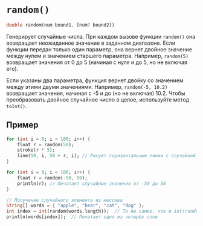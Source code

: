 # `random()`

```dart
double random(num bound1, [num? bound2])
```

Генерирует случайные числа. При каждом вызове функции `random()` она возвращает неожиданное значение в заданном диапазоне. Если функции передан только один параметр, она вернет двойное значение между нулем и значением старшего параметра. Например, `random(5)` возвращает значения от 0 до 5 (начиная с нуля и до 5, но не включая его).

Если указаны два параметра, функция вернет двойку со значением между этими двумя значениями. Например, `random(-5, 10.2)` возвращает значения, начиная с -5 и до (но не включая) 10.2. Чтобы преобразовать двойное случайное число в целое, используйте метод `toInt()`.

## Пример

```dart
for (int i = 0; i < 100; i++) {
    float r = random(50);
    stroke(r * 5);
    line(50, i, 50 + r, i); // Рисует горизонтальные линии с случайной длиной
}
```

```dart
for (int i = 0; i < 100; i++) {
    float r = random(-50, 50);
    println(r); // Печатает случайные значения от -50 до 50
}

```

```dart
// Получение случайного элемента из массива
String[] words = { "apple", "bear", "cat", "dog" };
int index = int(random(words.length));  // То же самое, что и int(random(4))
println(words[index]);  // Печатает одно из четырёх слов
```
